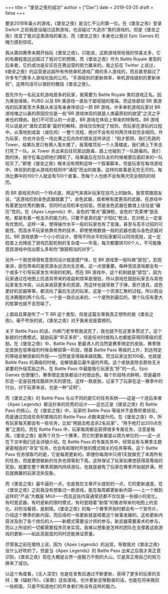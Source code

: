 +++
title = "堡垒之夜的成功"
author = ["Dan"]
date = 2019-03-25
draft = false
+++

要说2018年最火的游戏，《堡垒之夜》是当仁不让的第一位。在《堡垒之夜》登录 Switch 之前我是没碰过这款游戏，也没碰过“大逃杀”类的游戏的。但是《堡垒之夜》改变了我对这类游戏的看法，而《堡垒之夜》本身也让我对 Epic Games 的魄力感到惊叹。

<!--more-->

我从第四赛季末期开始玩《堡垒之夜》，只能说，这款游戏带给我的惊喜太多，它的有趣程度远远超过了我对它的预期，而《堡垒之夜》作为 Battle Royale 类型的后来者，它的成功是实实在在靠运营的努力赢来的。我之前在 Twitter 上说过，《堡垒之夜》的运营是远超所有传统单机游戏厂商的多人游戏的，而且甚至超过了许多专门靠多人游戏吃饭的公司。“手游级别的更新频率，单机游戏级别的更新体验”，这两句话可以很好的概括《堡垒之夜》。

首先作为一名玩主机游戏居多的玩家，我需要为 Battle Royale 类的游戏正名。因为某些缘故，PUBG 以及 BR 类游戏一直处于鄙视链的尾端，而这些鄙视 BR 类游戏的玩家甚至大多数从来没有亲身体验过一把 BR 游戏。许多单机游戏玩家对 BR 游戏嗤之以鼻的原因仅仅是一些“BR 游戏体现的就是人类最原初的欲望”之流之乎者也的理由。我们不可否认的一点是，BR 游戏在体验上带来的特殊性。BR 游戏可以说是对“涌现式叙事”最好的解释。游戏仅仅制定了规则，而玩家在游玩的过程中，从落地到成盒（或吃鸡）一整个流程，绝对不会有任何两次体验完全相同。作为玩家，你也许会在一场比赛之后向你的朋友这样讲述：“刚才那把，我们先跳的 Tower，结果队里只有俩人落大楼了，我落楼顶另一个人落楼底，我们俩上下夹击打死了一队。从 Tower 杀出来后往坑那边跑毒，路上也碰到了一队跑毒的。我们跑的快，就守在毒边把他们蹲死了。结果最后在拉队友的时候被更后面赶来的一队给灭了。”即使《堡垒之夜》根本没有预制这样一个叙事脚本，但是玩家在每场游戏中，体验到的是从游戏的规则中“涌现”而出的故事。这样的故事是无穷无尽的。每场比赛中的100个人就会有100个故事，而每个人也绝不会有两次完全相同的经历。

而 BR 游戏另外的一个特点是，用运气来填补玩家在技巧上的缺失。我常常跟朋友说，“这游戏捡到金色武器就赢了”。金色武器，或者稀有度更高的武器，在游戏中有着更加优秀的数值，但同时出现机率也较低。但是金色武器在数值上往往是“碾压”性的。在《Apex Legends》中，金色的“獒犬”霰弹枪，金色的“克莱博”狙击枪，都是有着一枪击杀的能力的。只要不是真的是“夕阳红”枪法，在对枪上一定是有优势的。这样一来，使得操作水平一般的玩家也有了变强，甚至与高手过招的可能性。而高水平玩家依靠优秀的技术，即使使用数值一般的武器也能与金色武器对抗。BR 游戏依靠一个小小的设计，使得不同水平的玩家都可以同场竞技，这一定程度上也降低了游戏匹配机制的复杂度——毕竟，每次都要排100个人，不可能像竞技游戏中找出那么多和你“旗鼓相当的对手”。

另外一个我觉得很有意思的设计就是摸尸体，在 BR 游戏里一般叫做“舔包”。宏观来讲，舔包带来的是资源永远流向生还者。这一点很重要。每种竞技游戏都会有一个或多个引导玩家发生冲突的机制。而在 BR 游戏中，这个机制就是“舔包”。因为玩家通过在地图上捡道具带来的收益和效率是很低，所以游戏在鼓励玩家去与其他玩家发生冲突，以此来收获更多的资源。而这样也就导致了子弹，医疗道具，成色更好的武器等等，都流向了最后生还的玩家，这是一个资源汇聚的过程。所以假设在决赛圈的两个队伍，一个是一路杀出来的，一个是狗到最后的，哪个队伍有更大的胜算也就不言而喻了。

上面姑且算是吹了一下 BR 这个类型。但是这篇文章我真正想吹的是《堡垒之夜》。毫不夸张的说，《堡垒之夜》对于我来说是震撼的。

关于 Battle Pass 的话，内裤门老爷帮我说完了，我也就不在这里多赘述了。这个新颖的付费模式，鼓励玩家“早买多肝”，但是任何时候购入也都能获得同等级的奖励。在《堡垒之夜》中，Battle Pass 里最诱人的当然是赛季限定的皮肤。赛季限定皮肤在低等级的时候会解锁第一阶段，随着 Battle Pass 等级的上升，到达特定的等级会解锁新的外观——当然是变得越来越炫酷。而当玩家达到100级，也就是 Battle Pass 的满级的时候，会解锁最后最牛逼的外观。这个皮肤是除去那些无关紧要的升级奖励之外，在 Battle Pass 中最能吸引玩家去“肝”的一点。Epic Games 也很懂行，赛季限定皮肤都设计的很出色。每个阶段特点鲜明，但是最终形态一定是狂拽炫酷屌炸天的感觉。这样一款皮肤，记录下了玩家在这一赛季中的付出，对于玩家来说，也是一种“证明”。

而《堡垒之夜》的 Battle Pass 与众不同的是它的任务系统——这是一个连后来者《Apex Legends》都没抄来的优秀的设计——这也正是《堡垒之夜》的 Battle Pass 的核心。在《堡垒之夜》中，玩家的 Battle Pass 等级并不是靠积累经验，而是通过完成任务积累相应的 Battle Pass 点数来提升的。在《堡垒之夜》中，所有玩家每天都会有一些任务，比如“用狙击枪击杀2名玩家”，“用手枪打出200点伤害”之类的。而在 Battle Pass 中，玩家每周都会获得很多专属任务，注意是每周。《堡垒之夜》是两个月为一个赛季，而它的更新都是以周为单位的——这一点在下文中我们还会详细介绍。在 Battle Pass 的专属任务中，经常会有与赛季主题紧密相连的“寻宝”任务，也会有和限时开放的模式相关的任务等等。这个 Battle Pass 任务很取巧的是，它是每周更新的。即便你每周中只用1天就做完了本周所有的任务，但是要想做新的任务也得等到下周。这样保证了玩家如果想获得高等级的奖励，就要在整个赛季周期内持续游玩，也就是避免了玩家在赛季开始就肝满，然后就搁置的玩家流失现象。

而《堡垒之夜》最牛逼的一点，也是我在文章开头提到的一点，它的更新速度。在《堡垒之夜》之前我没有想象过一款游戏，能在每周都更新新内容——上一个做到这样的“产品”大概是 MIUI——而且这些内容通常还都不仅仅是一些细小的变化。有时是武器，有时是新的限时模式，有时是随着“剧情”的推进带来的地图上的变化。对你没看错，是剧情。《堡垒之夜》的每一个赛季开始时都会有一个宣传片，介绍这个赛季的新内容。而后续的一些更新就是顺着这个故事发展的。这些更新内容涉及到了各个岗位的人——新模式需要设计师的参与，新武器需要美术的参与，而以上所说的一切都需要程序员来实现。我难以想象是怎样的团队在支撑着这款游戏的更新——如此高密度的同时还能保证质量。

尽管我之前在推特上说，因为《Apex Legends》的出现，导致我对《堡垒之夜》没什么好吹的了。但是当《Apex Legends》的 Battle Pass 出来之后我才真正意识到，《堡垒之夜》现在大概是业界一座毅力不倒的大山。它是真正用自己的努力换来了成功。

以这个角度看，《无人深空》也是在发售后通过不断更新，获得了更多的玩家的支持；像《辐射76》，《圣歌》这些游戏，也许更新足够勤奋的话，也能在将来挽回一些颜面。只是不知道他们的开发者们有没有这样的毅力。
